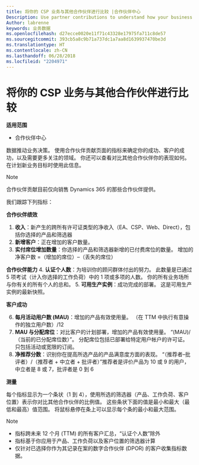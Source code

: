 ```yaml
---
title: 将你的 CSP 业务与其他合作伙伴进行比较 |合作伙伴中心
Description: Use partner contributions to understand how your business is growing and succeeding
Author: labrenne
keywords: 业务数据
ms.openlocfilehash: d27ecce0020e11f71c43328e17975fa711c8de57
ms.sourcegitcommit: 393cb5a8c9b71a737dc1a7aa8d1639937470be3d
ms.translationtype: HT
ms.contentlocale: zh-CN
ms.lasthandoff: 06/28/2018
ms.locfileid: "2204971"
---
```

# <a name="compare-your-csp-business-to-other-partners"></a>将你的 CSP 业务与其他合作伙伴进行比较 

**适用范围**
- 合作伙伴中心

数据推动业务决策。 使用合作伙伴贡献页面的指标来确定你的成功、客户的成功，以及需要更多关注的领域。 你还可以查看对比其他合作伙伴你的表现如何。 在计划新业务目标时使用此信息。

>[!NOTE]
>合作伙伴贡献目前仅向销售 Dynamics 365 的那些合作伙伴提供。

我们跟踪下列指标：

**合作伙伴绩效**

1. **收入**：新产生的跨所有许可证类型的净收入（EA、CSP、Web、Direct），包括你选择的产品和筛选器
2. **新增客户**：正在增加的客户数量。
3. **实付席位增加数量**：你选择的产品和筛选器新增的已付费席位的数量。  增加的净客户数 =（增加的席位）–（丢失的席位） 

**合作伙伴能力**
4. **认证个人数**：为培训你的顾问群体付出的努力。 此数量是已通过 5 项考试（计入你选择的工作负荷）中的 1 项或多项的人数。 你的所有业务场所与你有关的所有个人的总和。
5. **可用生产实例**：成功完成的部署。 这是可用生产实例的最新快照。

**客户成功**

6.  **每月活动用户数 (MAU)**：增加的产品有效使用量。
（在 TTM 中执行有意操作的独立用户数）/12
7. **MAU 与分配席位**：对比客户的计划部署，增加的产品有效使用量。 “(MAU)/（当前的已分配席位数）”。 分配席位包括已部署给特定用户帐户的许可证。  只包括活动或宽限的订阅。 
8.  **净推荐分数**：识别你在提高所选产品的产品满意度方面的表现。
“（推荐者–批评者）/（推荐者 + 中立者 + 批评者）”推荐者是评价产品为 10 或 9 的用户，中立者是 8 或 7，批评者是 0 到 6

**测量**

每个指标显示为一个条状（1 到 4），使用所选的筛选器（产品、工作负荷、客户位置）表示你对比其他合作伙伴的比例值。 这些条状下面的值是最小和最大（最低和最高）值范围。 将鼠标悬停在条上可以显示每个条的最小和最大范围。  

>[!NOTE] 
>- 指标跨未来 12 个月 (TTM) 的所有客户汇总，“认证个人数”除外        
>- 指标基于你应用于产品、工作负荷以及客户位置的筛选器计算
>- 仅针对已选择你作为其记录在案的数字合作伙伴 (DPOR) 的客户收集指标数据。 

  